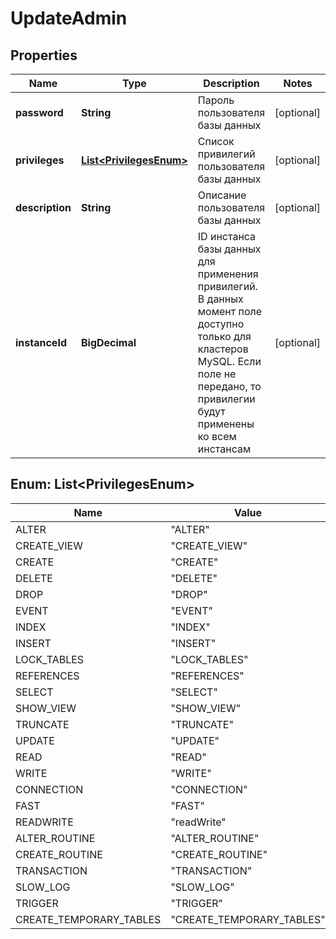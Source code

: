 

# UpdateAdmin


## Properties

| Name | Type | Description | Notes |
|------------ | ------------- | ------------- | -------------|
|**password** | **String** | Пароль пользователя базы данных |  [optional] |
|**privileges** | [**List&lt;PrivilegesEnum&gt;**](#List&lt;PrivilegesEnum&gt;) | Список привилегий пользователя базы данных |  [optional] |
|**description** | **String** | Описание пользователя базы данных |  [optional] |
|**instanceId** | **BigDecimal** | ID инстанса базы данных для применения привилегий. В данных момент поле доступно только для кластеров MySQL. Если поле не передано, то привилегии будут применены ко всем инстансам |  [optional] |



## Enum: List&lt;PrivilegesEnum&gt;

| Name | Value |
|---- | -----|
| ALTER | &quot;ALTER&quot; |
| CREATE_VIEW | &quot;CREATE_VIEW&quot; |
| CREATE | &quot;CREATE&quot; |
| DELETE | &quot;DELETE&quot; |
| DROP | &quot;DROP&quot; |
| EVENT | &quot;EVENT&quot; |
| INDEX | &quot;INDEX&quot; |
| INSERT | &quot;INSERT&quot; |
| LOCK_TABLES | &quot;LOCK_TABLES&quot; |
| REFERENCES | &quot;REFERENCES&quot; |
| SELECT | &quot;SELECT&quot; |
| SHOW_VIEW | &quot;SHOW_VIEW&quot; |
| TRUNCATE | &quot;TRUNCATE&quot; |
| UPDATE | &quot;UPDATE&quot; |
| READ | &quot;READ&quot; |
| WRITE | &quot;WRITE&quot; |
| CONNECTION | &quot;CONNECTION&quot; |
| FAST | &quot;FAST&quot; |
| READWRITE | &quot;readWrite&quot; |
| ALTER_ROUTINE | &quot;ALTER_ROUTINE&quot; |
| CREATE_ROUTINE | &quot;CREATE_ROUTINE&quot; |
| TRANSACTION | &quot;TRANSACTION&quot; |
| SLOW_LOG | &quot;SLOW_LOG&quot; |
| TRIGGER | &quot;TRIGGER&quot; |
| CREATE_TEMPORARY_TABLES | &quot;CREATE_TEMPORARY_TABLES&quot; |



